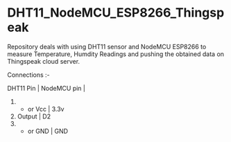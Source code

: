 # DHT11_NodeMCU_ESP8266_Thingspeak
Repository deals with using DHT11 sensor and NodeMCU ESP8266 to measure Temperature, Humdity Readings and pushing the obtained data on Thingspeak cloud server.

Connections :-

   DHT11 Pin     |   NodeMCU pin
                 | 
 1. +  or  Vcc   |    3.3v
 2.   Output     |    D2
 3. -  or GND    |    GND
